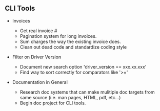 
## CLI Tools ##

* Invoices
  * Get real invoice #
  * Pagination system for long invoices.
  * Sum charges the way the existing invoice does.
  * Clean out dead code and standardize coding style


* Filter on Driver Version
  * Document new search option 'driver_version == xxx.xx.xxx'
  * Find way to sort correctly for comparators like '>='


* Documentation in General
  * Research doc systems that can make mulitiple doc targets from same source
    (i.e. man pages, HTML, pdf, etc...)
  * Begin doc project for CLI tools.
